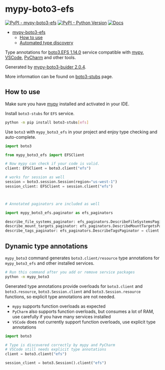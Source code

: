 # mypy-boto3-efs

[![PyPI - mypy-boto3-efs](https://img.shields.io/pypi/v/mypy-boto3-efs.svg?color=blue)](https://pypi.org/project/mypy-boto3-efs)
[![PyPI - Python Version](https://img.shields.io/pypi/pyversions/mypy-boto3-efs.svg?color=blue)](https://pypi.org/project/mypy-boto3-efs)
[![Docs](https://img.shields.io/readthedocs/mypy-boto3-builder.svg?color=blue)](https://mypy-boto3-builder.readthedocs.io/)

- [mypy-boto3-efs](#mypy-boto3-efs)
  - [How to use](#how-to-use)
  - [Automated type discovery](#automated-type-discovery)

Type annotations for
[boto3.EFS 1.14.0](https://boto3.amazonaws.com/v1/documentation/api/1.14.0/reference/services/efs.html#EFS) service
compatible with [mypy](https://github.com/python/mypy), [VSCode](https://code.visualstudio.com/),
[PyCharm](https://www.jetbrains.com/pycharm/) and other tools.

Generated by [mypy-boto3-buider 2.0.4](https://github.com/vemel/mypy_boto3_builder).

More information can be found on [boto3-stubs](https://pypi.org/project/boto3-stubs/) page.

## How to use

Make sure you have [mypy](https://github.com/python/mypy) installed and activated in your IDE.

Install `boto3-stubs` for `EFS` service.

```bash
python -m pip install boto3-stubs[efs]
```

Use `boto3` with `mypy_boto3_efs` in your project and enjoy type checking and auto-complete.

```python
import boto3

from mypy_boto3_efs import EFSClient

# Now mypy can check if your code is valid.
client: EFSClient = boto3.client("efs")

# works for session as well
session = boto3.session.Session(region="us-west-1")
session_client: EFSClient = session.client("efs")



# Annotated paginators are included as well

import mypy_boto3_efs.paginator as efs_paginators

describe_file_systems_paginator: efs_paginators.DescribeFileSystemsPaginator = client.get_paginator("describe_file_systems")
describe_mount_targets_paginator: efs_paginators.DescribeMountTargetsPaginator = client.get_paginator("describe_mount_targets")
describe_tags_paginator: efs_paginators.DescribeTagsPaginator = client.get_paginator("describe_tags")
```

## Dynamic type annotations

`mypy_boto3` command generates `boto3.client/resource` type annotations for
`mypy_boto3_efs` and other installed services.

```bash
# Run this command after you add or remove service packages
python -m mypy_boto3
```

Generated type annotations provide overloads for `boto3.client` and `boto3.resource`,
`boto3.Session.client` and `boto3.Session.resource` functions,
so explicit type annotations are not needed.

- `mypy` supports function overloads as expected
- `PyCharm` also supports function overloads, but consumes a lot of RAM, use carefully if you have many services installed
- `VSCode` does not currently support function overloads, use explicit type annotations

```python
import boto3

# Type is discovered correctly by mypy and PyCharm
# VSCode still needs explicit type annotations
client = boto3.client("efs")

session_client = boto3.Session().client("efs")
```
